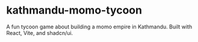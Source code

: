 # kathmandu-momo-tycoon
A fun tycoon game about building a momo empire in Kathmandu. Built with React, Vite, and shadcn/ui.
